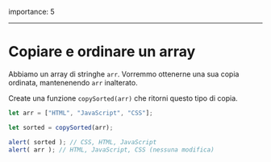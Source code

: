importance: 5

---

# Copiare e ordinare un array

Abbiamo un array di stringhe `arr`. Vorremmo ottenerne una sua copia ordinata, mantenenendo `arr` inalterato.

Create una funzione `copySorted(arr)` che ritorni questo tipo di copia.

```js
let arr = ["HTML", "JavaScript", "CSS"];

let sorted = copySorted(arr);

alert( sorted ); // CSS, HTML, JavaScript
alert( arr ); // HTML, JavaScript, CSS (nessuna modifica)
```
